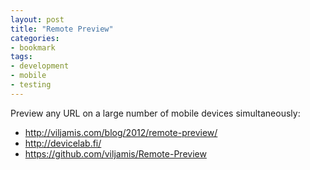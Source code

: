 ```yaml
---
layout: post
title: "Remote Preview"
categories:
- bookmark
tags:
- development
- mobile
- testing
---
```

Preview any URL on a large number of mobile devices simultaneously:
* <http://viljamis.com/blog/2012/remote-preview/>
* <http://devicelab.fi/>
* <https://github.com/viljamis/Remote-Preview>
